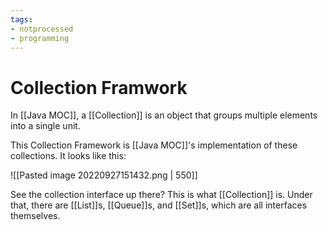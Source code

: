```yaml
---
tags:
- notprocessed
- programming
---
```

# Collection Framwork

In [[Java MOC]], a [[Collection]] is an object that groups multiple elements into a single unit.

This Collection Framework is [[Java MOC]]'s implementation of these collections. It looks like this:

![[Pasted image 20220927151432.png | 550]]

See the collection interface up there? This is what [[Collection]] is. Under that, there are [[List]]s, [[Queue]]s, and [[Set]]s, which are all interfaces themselves.


